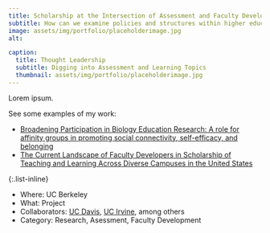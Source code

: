 ```yaml
---
title: Scholarship at the Intersection of Assessment and Faculty Development
subtitle: How can we examine policies and structures within higher education that contribute to inequities?
image: assets/img/portfolio/placeholderimage.jpg
alt: 

caption:
  title: Thought Leadership
  subtitle: Digging into Assessment and Learning Topics
  thumbnail: assets/img/portfolio/placeholderimage.jpg
---
```

Lorem ipsum.

See some examples of my work:
* [Broadening Participation in Biology Education Research: A role for affinity groups in promoting social connectivity, self-efficacy, and belonging](https://www.lifescied.org/doi/full/10.1187/cbe.23-01-0004)
* [The Current Landscape of Faculty Developers in Scholarship of Teaching and Learning Across Diverse Campuses in the United States](https://link.springer.com/article/10.1007/s10755-023-09666-5)

{:.list-inline}
- Where: UC Berkeley
- What: Project
- Collaborators: [UC Davis](https://assessment.ucdavis.edu/), [UC Irvine](https://dtei.uci.edu/), among others
- Category: Research, Asessment, Faculty Development

